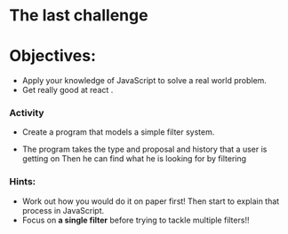 # The last challenge 

# Objectives:

- Apply your knowledge of JavaScript to solve a real world problem.
- Get really good at react .


### Activity

- Create a program that models a simple filter system.

- The program takes the type and proposal and history that a user is getting on Then he can find what he is looking for by filtering


### Hints:

- Work out how you would do it on paper first! Then start to explain that process in JavaScript.
- Focus on **a single filter** before trying to tackle multiple filters!!

